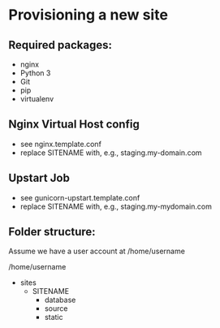 Provisioning a new site
=======================

## Required packages:
 * nginx
 * Python 3
 * Git
 * pip
 * virtualenv

## Nginx Virtual Host config
 * see nginx.template.conf
 * replace SITENAME with, e.g., staging.my-domain.com

## Upstart Job
 * see gunicorn-upstart.template.conf
 * replace SITENAME with, e.g., staging.my-mydomain.com

## Folder structure:
Assume we have a user account at /home/username

/home/username
  - sites
    - SITENAME
      - database
      - source
      - static
